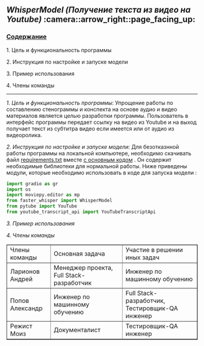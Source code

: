 <h2><i>WhisperModel (Получение текста из видео на Youtube)</i> :camera::arrow_right::page_facing_up:</h2>
<h3><u>Содержание</u></h3>
<p>1. Цель и функциональность программы</p>
<p>2. Инструкция по настройке и запуске модели</p>
<p>3. Пример использования</p>
<p>4. Члены команды</p>

___

<p><i>1. Цель и функциональность программы</i>: Упрощение работы по составлению стенограммы и конспекта на основе аудио и видео материалов является целью разработки программы. Пользователь в интерфейс программы передает ссылку на видео из Youtube и на выход получает текст из субтитра видео если имеется или от аудио из видеоролика.</p>

<p><i>2. Инструкция по настройке и запуске модели</i>: Для безотказнной работы программы на локальной компьютере, необходимо скачивать файл <a href="https://github.com/andlarionov/WhisperModel/blob/main/requirements.txt" target="_blank">requirements.txt</a> вместе <a href="https://github.com/andlarionov/WhisperModel/blob/main/wm5.py">с основным кодом</a> . Он содержит необходимые библиотеки для нормальной работы. Ниже приведены модули, которые необходимо использовать в коде для запуска модели :</p>

```python
import gradio as gr
import os
import moviepy.editor as mp 
from faster_whisper import WhisperModel
from pytube import YouTube
from youtube_transcript_api import YouTubeTranscriptApi
```

<p><i>3. Пример использования</i></p>
<p><i>4. Члены команды</i></p>
<table border="1">
  <tr>
    <td>Члены команды</td>
    <td>Основная задача</td>
    <td>Участие в решении иных задач</td>
  </tr>
  <tr>
    <td>Ларионов Андрей</td>
    <td>Менеджер проекта, Full Stack-разработчик</td>
    <td>Инженер по машинному обучению</td>
  </tr>
  <tr>
    <td>Попов Александр</td>
    <td>Инженер по машинному обучению</td>
    <td>Full Stack-разработчик, Тестировщик-QA инженер</td>
  </tr>
  <tr>
    <td>Режист Моиз</td>
    <td>Документалист</td>
    <td>Тестировщик-QA инженер</td>
  </tr>
</table>
